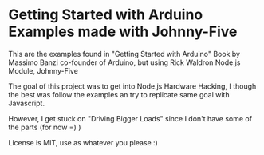 # Getting Started with Arduino Examples made with Johnny-Five

This are the examples found in "Getting Started with Arduino" Book by Massimo Banzi co-founder of Arduino, but using Rick Waldron Node.js Module, Johnny-Five

The goal of this project was to get into Node.js Hardware Hacking, I though the best was follow the examples an try to replicate same goal with Javascript. 

However, I get stuck on "Driving Bigger Loads" since I don't have some of the parts (for now =) )


License is MIT, use as whatever you please :)
